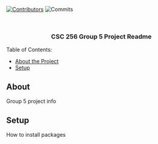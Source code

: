 



<!-- PROJECT SHIELDS -->
[![Contributors][contributors-shield]][contributors-url]
![Commits][commit-shield]






<br />
<div align="center">
    <h3 align="center">CSC 256 Group 5 Project Readme</h3>
</div>



<!-- TABLE OF CONTENTS -->

Table of Contents:
 - [About the Project](#about)
 - [Setup](#setup)


<!-- ABOUT THE PROJECT -->
## About
Group 5 project info


## Setup
How to install packages



<!-- MARKDOWN LINKS & IMAGES  -->

[contributors-shield]: https://img.shields.io/github/contributors/mssalstrom/CSC256_Group5_TestRepo
[contributors-url]: https://github.com/mssalstrom/CSC256_Group5_TestRepo/graphs/contributors
[commit-shield]: https://img.shields.io/github/last-commit/mssalstrom/CSC256_Group5_TestRepo



